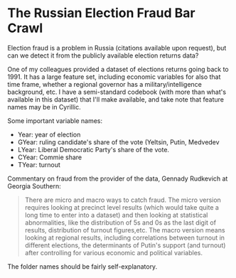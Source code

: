 # The Russian Election Fraud Bar Crawl

Election fraud is a problem in Russia (citations available upon request), but can we detect it from the publicly available election returns data?

One of my colleagues provided a dataset of elections returns going back to 1991. It has a large feature set, including economic variables for also that time frame, whether a regional governor has a military/intelligence background, etc. I have a semi-standard codebook (with more than what's available in this dataset) that I'll make available, and take note that feature names may be in Cyrillic.

Some important variable names:
* Year: year of election
* GYear: ruling candidate's share of the vote (Yeltsin, Putin, Medvedev
* LYear: Liberal Democratic Party's share of the vote.
* CYear: Commie share
* TYear: turnout

Commentary on fraud from the provider of the data, Gennady Rudkevich at Georgia Southern:

>There are micro and macro ways to catch fraud. The micro version requires looking at precinct level results (which would take quite a long time to enter into a dataset) and then looking at statistical abnormalities, like the distribution of 5s and 0s as the last digit of results, distribution of turnout figures,etc. The macro version means looking at regional results, including correlations between turnout in different elections, the determinants of Putin's support (and turnout) after controlling for various economic and political variables.

The folder names should be fairly self-explanatory.
